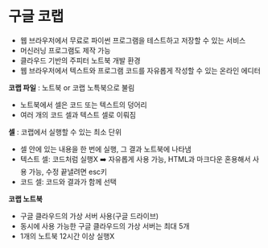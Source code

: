# 구글 코랩
- 웹 브라우저에서 무료로 파이썬 프로그램을 테스트하고 저장할 수 있는 서비스
- 머신러닝 프로그램도 제작 가능
- 클라우드 기반의 주피터 노트북 개발 환경
- 웹 브라우저에서 텍스트와 프로그램 코드를 자유롭게 작성할 수 있는 온라인 에디터

**코랩 파일** : 노트북 or  코랩 노특북으로 불림
- 노트북에서 셀은 코드 또는 텍스트의 덩어리
- 여러 개의 코드 셀과 텍스트 셀로 이뤄짐

**셀** : 코랩에서 실행할 수 있는 최소 단위
- 셀 안에 있는 내용을 한 번에 실행, 그 결과 노트북에 나타냄
- 텍스트 셀: 코드처럼 실행X ➡️ 자유롭게 사용 가능, HTML과 마크다운 혼용해서 사용 가능, 수정 끝낼려면 esc키
- 코드 셀: 코드와 결과가 함께 선택

**코랩 노트북**
- 구글 클라우드의 가상 서버 사용(구글 드라이브)
- 동시에 사용 가능한 구글 클라우드의 가상 서버는 최대 5개
- 1개의 노트북 12시간 이상 실행X
  
